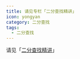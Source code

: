 ```yaml
---
title: 请见专栏「二分查找精讲」
icon: yongyan
category: 二分查找
tags:
  - 二分查找
---
```



请见「[二分查找精讲](https://suanfa8.com/binary-search/)」